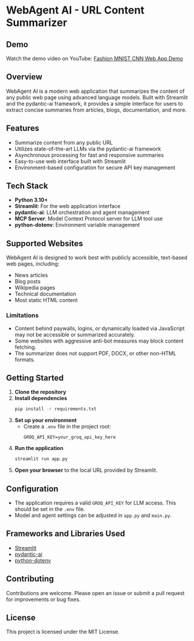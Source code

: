# WebAgent AI - URL Content Summarizer
## Demo
Watch the demo video on YouTube: [Fashion MNIST CNN Web App Demo](https://youtu.be/gcMWZsxobgA)

## Overview
WebAgent AI is a modern web application that summarizes the content of any public web page using advanced language models. Built with Streamlit and the pydantic-ai framework, it provides a simple interface for users to extract concise summaries from articles, blogs, documentation, and more.

## Features
- Summarize content from any public URL
- Utilizes state-of-the-art LLMs via the pydantic-ai framework
- Asynchronous processing for fast and responsive summaries
- Easy-to-use web interface built with Streamlit
- Environment-based configuration for secure API key management

## Tech Stack
- **Python 3.10+**
- **Streamlit**: For the web application interface
- **pydantic-ai**: LLM orchestration and agent management
- **MCP Server**: Model Context Protocol server for LLM tool use
- **python-dotenv**: Environment variable management

## Supported Websites
WebAgent AI is designed to work best with publicly accessible, text-based web pages, including:
- News articles
- Blog posts
- Wikipedia pages
- Technical documentation
- Most static HTML content

### Limitations
- Content behind paywalls, logins, or dynamically loaded via JavaScript may not be accessible or summarized accurately.
- Some websites with aggressive anti-bot measures may block content fetching.
- The summarizer does not support PDF, DOCX, or other non-HTML formats.

## Getting Started
1. **Clone the repository**
2. **Install dependencies**
   ```bash
   pip install -r requirements.txt
   ```
3. **Set up your environment**
   - Create a `.env` file in the project root:
     ```
     GROQ_API_KEY=your_groq_api_key_here
     ```
4. **Run the application**
   ```bash
   streamlit run app.py
   ```
5. **Open your browser** to the local URL provided by Streamlit.

## Configuration
- The application requires a valid `GROQ_API_KEY` for LLM access. This should be set in the `.env` file.
- Model and agent settings can be adjusted in `app.py` and `main.py`.

## Frameworks and Libraries Used
- [Streamlit](https://streamlit.io/)
- [pydantic-ai](https://github.com/pydantic/pydantic-ai)
- [python-dotenv](https://pypi.org/project/python-dotenv/)

## Contributing
Contributions are welcome. Please open an issue or submit a pull request for improvements or bug fixes.

## License
This project is licensed under the MIT License.
